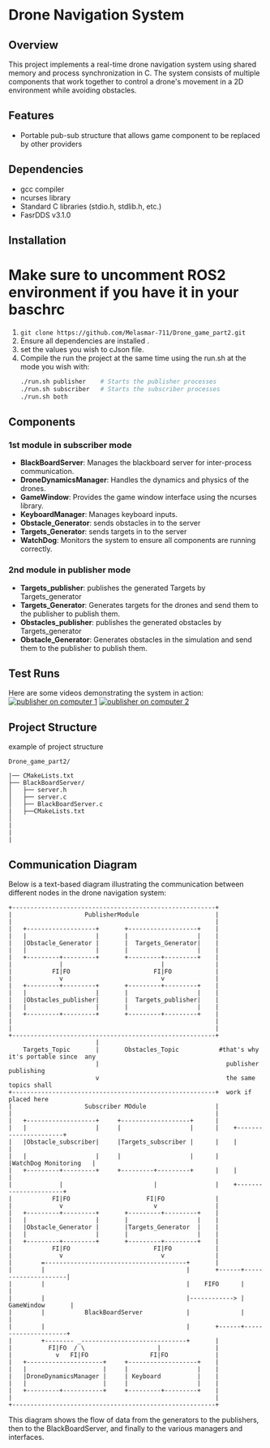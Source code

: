 # Drone Navigation System
## Overview
This project implements a real-time drone navigation system using shared memory and process synchronization in C. The system consists of multiple components that work together to control a drone's movement in a 2D environment while avoiding obstacles.

## Features
- Portable pub-sub structure that allows game component to be replaced by other providers

## Dependencies
- gcc compiler
- ncurses library
- Standard C libraries (stdio.h, stdlib.h, etc.)
- FasrDDS v3.1.0

## Installation

# **Make sure to  uncomment ROS2 environment if you have it in your baschrc**
1. `git clone https://github.com/Melasmar-711/Drone_game_part2.git `
2. Ensure all dependencies are installed .
3. set the values you wish to cJson file.
4. Compile the run the project at the same time using the run.sh at the mode you wish with:
    ```bash
    ./run.sh publisher    # Starts the publisher processes
    ./run.sh subscriber   # Starts the subscriber processes
    ./run.sh both 
    ```


## Components
### **1st module** in subscriber mode
- **BlackBoardServer**: Manages the blackboard server for inter-process communication.
- **DroneDynamicsManager**: Handles the dynamics and physics of the drones.
- **GameWindow**: Provides the game window interface using the ncurses library.
- **KeyboardManager**: Manages keyboard inputs.
- **Obstacle_Generator**: sends  obstacles in to the server 
- **Targets_Generator**: sends  targets in to the server 
- **WatchDog**: Monitors the system to ensure all components are running correctly.



### **2nd module**  in publisher mode
- **Targets_publisher**: publishes the generated Targets by Targets_generator  
- **Targets_Generator**: Generates targets for the drones and send them to the publisher to publish them.
- **Obstacles_publisher**: publishes the generated obstacles by Targets_generator 
- **Obstacle_Generator**: Generates obstacles in the simulation and send them to the publisher to publish them.


## Test Runs
Here are some videos demonstrating the system in action:
[![publisher on computer 1](https://img.youtube.com/vi/iUaE7SXDCnQ/0.jpg)](https://youtu.be/iUaE7SXDCnQ)
[![oublisher on computer 2](https://img.youtube.com/vi/oEts9y3KurE/0.jpg)](https://youtu.be/oEts9y3KurE)

## Project Structure

example of project structure
```
Drone_game_part2/ 

|── CMakeLists.txt
├── BlackBoardServer/
│   ├── server.h
│   ├── server.c
│   ├── BlackBoardServer.c
|   ├──CMakeLists.txt
│   
|
|
|

```

## Communication Diagram

Below is a text-based diagram illustrating the communication between different nodes in the drone navigation system:

```
+--------------------------------------------------------+
|                    PublisherModule                     |
|                                                        |
|   +-------------------+       +-------------------+    |
|   |                   |       |                   |    |
|   |Obstacle_Generator |       |  Targets_Generator|    |
|   |                   |       |                   |    |
|   +---------+---------+       +---------+---------+    |
|             |                           |              |
|           FI|FO                       FI|FO            |
|             v                           v              |
|   +---------+---------+       +---------+---------+    |
|   |                   |       |                   |    |
|   |Obstacles_publisher|       |  Targets_publisher|    |
|   |                   |       |                   |    |
|   +---------+---------+       +---------+---------+    |
|                                                        |
|                                                        |
+--------------------------------------------------------+
                        |
    Targets_Topic       |       Obstacles_Topic           #that's why it's portable since  any
                        |                                   publisher publishing 
                        v                                   the same topics shall 
+--------------------------------------------------------+  work if placed here
|                    Subscriber MOdule                   |
|                                                        |
|   +-------------------+     +-------------------+      |      
|   |                   |     |                   |      |    +----------------------+
|   |Obstacle_subscriber|     |Targets_subscriber |      |    |                      |
|   |                   |     |                   |      |    |WatchDog Monitoring   |
|   +---------+---------+     +---------+---------+      |    |                      |
|             |                         |                |    +----------------------+
|           FI|FO                     FI|FO              |
|             v                         v                |
|   +---------+---------+       +---------+---------+    |
|   |                   |       |                   |    |
|   |Obstacle_Generator |       |Targets_Generator  |    |
|   |                   |       |                   |    |
|   +---------+---------+       +---------+---------+    |
|           FI|FO                       FI|FO            |
|             v                           v              |
|        =---------------------------------------+       |
|        |                                       |       +------+---------------------|
|        |                                       |    FIFO      |                     |
|        |                                       |------------> |    GameWindow       |
|        |           BlackBoardServer            |              |                     |
|        |                                       |       +------+---------------------+
|        +-------- _-----------------------------+       |
|          FI|FO  / \                    |               |
|            v   FI|FO                 FI|FO             |
|   +---------------------+     +-------------------+    |
|   |                     |     |                   |    |
|   |DroneDynamicsManager |     | Keyboard          |    |
|   |                     |     |                   |    |
|   +---------+-----------+     +---------+---------+    |
|                                                        |
+--------------------------------------------------------+

```

This diagram shows the flow of data from the generators to the publishers, then to the BlackBoardServer, and finally to the various managers and interfaces.



